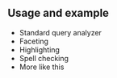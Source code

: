 ## Usage and example

 - Standard query analyzer 
 - Faceting 
 - Highlighting
 - Spell checking 
 - More like this 

